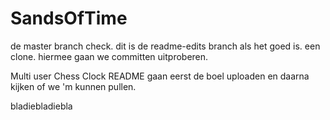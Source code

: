 # SandsOfTime
de master branch check. dit is de readme-edits branch als het goed is. een clone. 
hiermee gaan we committen uitproberen.

Multi user Chess Clock
README 
gaan eerst de boel uploaden
en daarna kijken of we 'm kunnen pullen.

bladiebladiebla